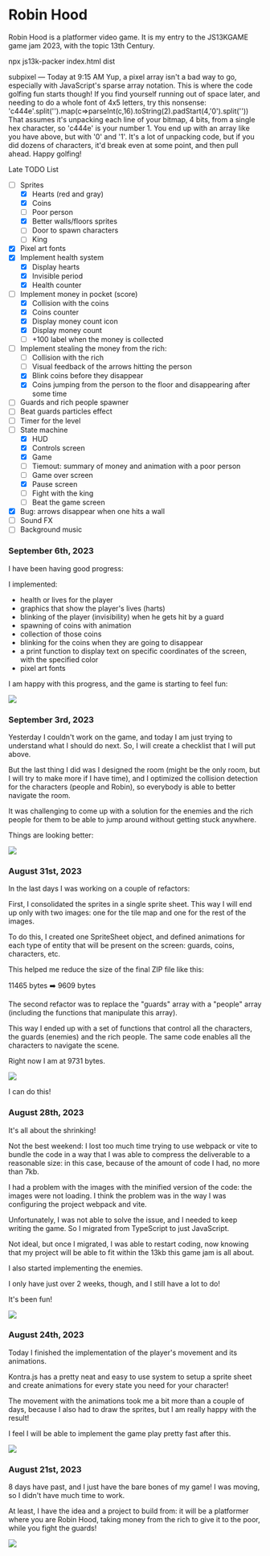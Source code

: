 # Robin Hood

Robin Hood is a platformer video game. It is my entry to the JS13KGAME game jam 2023, with the topic 13th Century.

npx js13k-packer index.html dist

subpixel — Today at 9:15 AM
Yup, a pixel array isn't a bad way to go, especially with JavaScript's sparse array notation. This is where the code golfing fun starts though! If you find yourself running out of space later, and needing to do a whole font of 4x5 letters, try this nonsense: 
'c444e'.split('').map(c=>parseInt(c,16).toString(2).padStart(4,'0').split('')) 
That assumes it's unpacking each line of your bitmap, 4 bits, from a single hex character, so 'c444e' is your number 1. You end up with an array like you have above, but with '0' and '1'. It's a lot of unpacking code, but if you did dozens of characters, it'd break even at some point, and then pull ahead. Happy golfing!



Late TODO List

- [ ] Sprites
    - [x] Hearts (red and gray)
    - [x] Coins
    - [ ] Poor person
    - [x] Better walls/floors sprites
    - [ ] Door to spawn characters
    - [ ] King
- [x] Pixel art fonts
- [x] Implement health system
    - [x] Display hearts
    - [x] Invisible period
    - [x] Health counter
- [ ] Implement money in pocket (score)
    - [x] Collision with the coins
    - [x] Coins counter
    - [x] Display money count icon
    - [x] Display money count
    - [ ] +100 label when the money is collected
- [ ] Implement stealing the money from the rich:
    - [ ] Collision with the rich
    - [ ] Visual feedback of the arrows hitting the person
    - [x] Blink coins before they disappear
    - [x] Coins jumping from the person to the floor and disappearing after some time
- [ ] Guards and rich people spawner
- [ ] Beat guards particles effect
- [ ] Timer for the level
- [ ] State machine
    - [x] HUD
    - [x] Controls screen
    - [x] Game
    - [ ] Tiemout: summary of money and animation with a poor person
    - [ ] Game over screen
    - [x] Pause screen
    - [ ] Fight with the king
    - [ ] Beat the game screen
- [x] Bug: arrows disappear when one hits a wall
- [ ] Sound FX
- [ ] Background music

### September 6th, 2023

I have been having good progress:

I implemented:

- health or lives for the player
- graphics that show the player's lives (harts)
- blinking of the player (invisibility) when he gets hit by a guard
- spawning of coins with animation
- collection of those coins
- blinking for the coins when they are going to disappear
- a print function to display text on specific coordinates of the screen, with the specified color
- pixel art fonts

I am happy with this progress, and the game is starting to feel fun:

![](./gifs/2023-09-06-01.gif)

### September 3rd, 2023

Yesterday I couldn't work on the game, and today I am just trying to understand what I should do next. So, I will create a checklist that I will put above.

But the last thing I did was I designed the room (might be the only room, but I will try to make more if I have time), and I optimized the collision detection for the characters (people and Robin), so everybody is able to better navigate the room.

It was challenging to come up with a solution for the enemies and the rich people for them to be able to jump around without getting stuck anywhere.

Things are looking better:

![](./gifs/2023-09-03-01.gif)

### August 31st, 2023

In the last days I was working on a couple of refactors:

First, I consolidated the sprites in a single sprite sheet. This way I will end up only with two images: one for the tile map and one for the rest of the images.

To do this, I created one SpriteSheet object, and defined animations for each type of entity that will be present on the screen: guards, coins, characters, etc.

This helped me reduce the size of the final ZIP file like this:

11465 bytes ➡️ 9609 bytes

The second refactor was to replace the "guards" array with a "people" array (including the functions that manipulate this array).

This way I ended up with a set of functions that control all the characters, the guards (enemies) and the rich people. The same code enables all the characters to navigate the scene.

Right now I am at 9731 bytes.

![](./gifs/2023-08-31-01.gif)

I can do this!

### August 28th, 2023

It's all about the shrinking!

Not the best weekend: I lost too much time trying to use webpack or vite to bundle the code in a way that I was able to compress the deliverable to a reasonable size: in this case, because of the amount of code I had, no more than 7kb.

I had a problem with the images with the minified version of the code: the images were not loading. I think the problem was in the way I was configuring the project webpack and vite.

Unfortunately, I was not able to solve the issue, and I needed to keep writing the game. So I migrated from TypeScript to just JavaScript.

Not ideal, but once I migrated, I was able to restart coding, now knowing that my project will be able to fit within the 13kb this game jam is all about.

I also started implementing the enemies.

I only have just over 2 weeks, though, and I still have a lot to do!

It's been fun!

![](./gifs/2023-08-28-01.gif)

### August 24th, 2023

Today I finished the implementation of the player's movement and its animations.

Kontra.js has a pretty neat and easy to use system to setup a sprite sheet and create animations for every state you need for your character!

The movement with the animations took me a bit more than a couple of days, because I also had to draw the sprites, but I am really happy with the result!

I feel I will be able to implement the game play pretty fast after this.

![](./gifs/2023-08-24-01.gif)

### August 21st, 2023

8 days have past, and I just have the bare bones of my game! I was moving, so I didn't have much time to work.

At least, I have the idea and a project to build from: it will be a platformer where you are Robin Hood, taking money from the rich to give it to the poor, while you fight the guards!

![](./gifs/2023-08-21-01.gif)
